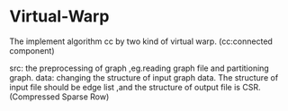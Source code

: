 # Virtual-Warp
The implement algorithm cc by two kind of virtual warp. (cc:connected component)


src: the preprocessing of graph ,eg.reading graph file and partitioning graph.
data: changing the structure of input graph data. The structure of input file should be edge list ,and the structure of output file is CSR.(Compressed Sparse Row)
